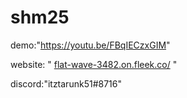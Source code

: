 # shm25
demo:"https://youtu.be/FBqIECzxGIM"


website: " [flat-wave-3482.on.fleek.co/](https://flat-wave-3482.on.fleek.co/)   "


discord:"itztarunk51#8716"
